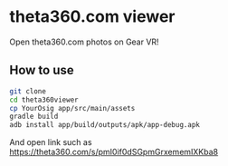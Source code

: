 # theta360.com viewer

Open theta360.com photos on Gear VR!

## How to use

```bash
git clone
cd theta360viewer
cp YourOsig app/src/main/assets
gradle build
adb install app/build/outputs/apk/app-debug.apk
```

And open link such as https://theta360.com/s/pmI0if0dSGpmGrxememIXKba8